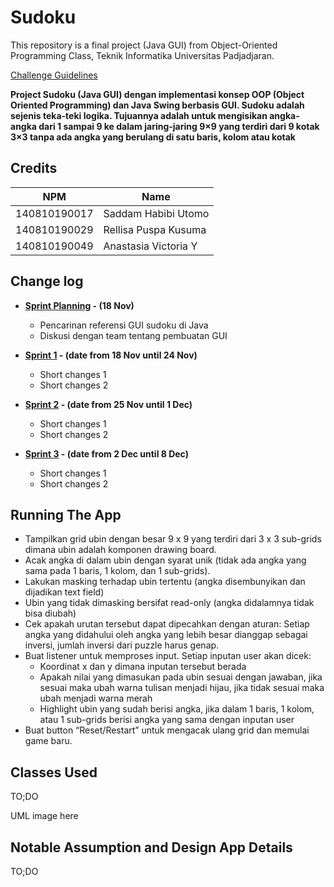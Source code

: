 # Sudoku

This repository is a final project (Java GUI) from Object-Oriented Programming Class, Teknik Informatika Universitas Padjadjaran. 

[Challenge Guidelines](challenge-guideline.md)

**Project Sudoku (Java GUI) dengan implementasi konsep OOP (Object Oriented Programming) dan Java Swing berbasis GUI. Sudoku adalah sejenis teka-teki logika. Tujuannya adalah untuk mengisikan angka-angka dari 1 sampai 9 ke dalam jaring-jaring 9×9 yang terdiri dari 9 kotak 3×3 tanpa ada angka yang berulang di satu baris, kolom atau kotak**

## Credits
| NPM           | Name                 |
| ------------- |----------------------|
| 140810190017  | Saddam Habibi Utomo  |
| 140810190029  | Rellisa Puspa Kusuma |
| 140810190049  | Anastasia Victoria Y |

## Change log
- **[Sprint Planning](changelog/sprint-planning.md) - (18 Nov)** 
   - Pencarinan referensi GUI sudoku di Java
   - Diskusi dengan team tentang pembuatan GUI

- **[Sprint 1](changelog/sprint-1.md) - (date from 18 Nov until 24 Nov)** 
   - Short changes 1
   - Short changes 2

- **[Sprint 2](changelog/sprint-2.md) - (date from 25 Nov until 1 Dec)** 
   - Short changes 1
   - Short changes 2
   
- **[Sprint 3](changelog/sprint-3.md) - (date from 2 Dec until 8 Dec)** 
   - Short changes 1
   - Short changes 2

## Running The App

- Tampilkan grid ubin dengan besar 9 x 9 yang terdiri dari 3 x 3 sub-grids dimana ubin adalah komponen drawing board.
- Acak angka di dalam ubin dengan syarat unik (tidak ada angka yang sama pada 1 baris, 1 kolom, dan 1 sub-grids).
- Lakukan masking terhadap ubin tertentu (angka disembunyikan dan dijadikan text field)
- Ubin yang tidak dimasking bersifat read-only (angka didalamnya tidak bisa diubah)
- Cek apakah urutan tersebut dapat dipecahkan dengan aturan: Setiap angka yang didahului oleh angka yang lebih besar dianggap sebagai inversi, jumlah inversi dari puzzle harus genap.
- Buat listener untuk memproses input. Setiap inputan user akan dicek:
    - Koordinat x dan y dimana inputan tersebut berada
    - Apakah nilai yang dimasukan pada ubin sesuai dengan jawaban, jika sesuai maka ubah warna tulisan menjadi hijau, jika tidak sesuai maka ubah menjadi warna merah
    - Highlight ubin yang sudah berisi angka, jika dalam 1 baris, 1 kolom, atau 1 sub-grids berisi angka yang sama dengan inputan user
- Buat button “Reset/Restart” untuk mengacak ulang grid dan memulai game baru.

## Classes Used

TO;DO

UML image here

## Notable Assumption and Design App Details

TO;DO
